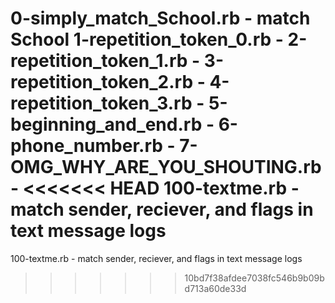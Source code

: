 0-simply_match_School.rb - match School
1-repetition_token_0.rb - 
2-repetition_token_1.rb - 
3-repetition_token_2.rb - 
4-repetition_token_3.rb - 
5-beginning_and_end.rb - 
6-phone_number.rb - 
7-OMG_WHY_ARE_YOU_SHOUTING.rb - 
<<<<<<< HEAD
100-textme.rb - match sender, reciever, and flags in text message logs
=======
100-textme.rb - match sender, reciever, and flags in text message logs
>>>>>>> 10bd7f38afdee7038fc546b9b09bd713a60de33d
